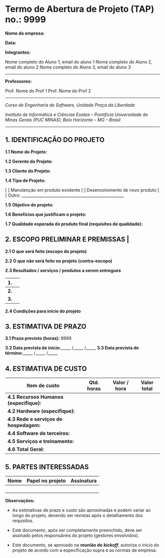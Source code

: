 # Termo de Abertura de Projeto (TAP) no.: 9999

**Nome da empresa:**

**Data:**

**Integrantes:**

Nome completo do Aluno 1, email do aluno 1
Nome completo do Aluno 2, email do aluno 2
Nome completo do Aluno 3, email do aluno 3

---

**Professores:**

Prof. Nome do Prof 1
Prof. Nome do Prof 2

---

_Curso de Engenharia de Software, Unidade Praça da Liberdade_

_Instituto de Informática e Ciências Exatas – Pontifícia Universidade de Minas Gerais (PUC MINAS), Belo Horizonte – MG – Brasil_

---

## 1. IDENTIFICAÇÃO DO PROJETO

**1.1 Nome do Projeto:**

**1.2 Gerente do Projeto:**

**1.3 Cliente do Projeto:**

**1.4 Tipo de Projeto:**

[ ] Manutenção em produto existente
[ ] Desenvolvimento de novo produto
[ ] Outro: \_\_\_\_\_\_\_\_\_\_\_\_\_\_\_\_\_\_\_\_\_\_\_\_\_\_\_\_\_\_\_\_\_\_\_\_\_\_\_\_\_\_\_\_\_\_\_\_\_\_\_\_

**1.5 Objetivo do projeto:**

**1.6 Benefícios que justificam o projeto:**

**1.7 Qualidade esperada do produto final (requisitos de qualidade):**

## **2. ESCOPO PRELIMINAR E PREMISSAS** |

**2.1 O que será feito (escopo do projeto)**

**2.2 O que não será feito no projeto (contra-escopo)**

**2.3 Resultados / serviços / produtos a serem entregues**

| **1.** |  |
| --- | --- |
| **2.** | |
| **3.** | |

**2.4 Condições para início do projeto**

## 3. ESTIMATIVA DE PRAZO

**3.1 Prazo previsto (horas):** 9999

**3.2 Data prevista de início:**\_\_\_\_\_ /\_\_\_\_\_ /\_\_\_\_\_
**3.3 Data prevista de término:**\_\_\_\_\_ /\_\_\_\_\_ /\_\_\_\_\_

## 4. ESTIMATIVA DE CUSTO

| Item de custo | Qtd. horas | Valor / hora  | Valor total |
| --- | --- | --- | --- |
| **4.1 Recursos Humanos** **(especifique):** |  |  |  |
| **4.2 Hardware (especifique):** |  |  |  |
| **4.3 Rede e serviços de hospedagem:** |  |  |  |
| **4.4 Software de terceiros:** |  |  |  |
| **4.5 Serviços e treinamento:** |  |  |  |
| **4.6 Total Geral:** |  |  |  |

## 5. PARTES INTERESSADAS

| Nome | Papel no projeto | Assinatura |
| --- | --- | --- |
|     |     |     |
|     |     |     |
|     |     |     |
|     |     |     |

**Observações:**

- As estimativas de prazo e custo são aproximadas e podem variar ao longo do projeto, devendo ser revistas após o detalhamento dos requisitos.

- Este documento, após ser completamente preenchido, deve ser assinado pelos responsáveis do projeto (gestores envolvidos).

- Este documento, se aprovado na **reunião de** _**kickoff**_, autoriza o início do projeto de acordo com a especificação supra e as normas da empresa.

